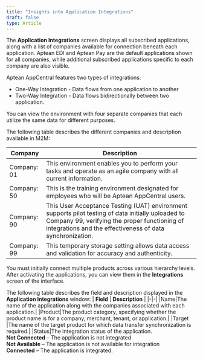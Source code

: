 ```yaml
---
title: "Insights into Application Integrations"
draft: false
type: Article
---
```


The **Application Integrations** screen displays all subscribed applications, along with a list of companies available for connection beneath each application. Aptean EDI and Aptean Pay are the default applications shown for all companies, while additional subscribed applications specific to each company are also visible.

Aptean AppCentral features two types of integrations: 
-   One-Way Integration - Data flows from one application to another
-   Two-Way Integration - Data flows bidirectionally between two application.

You can view the environment with four separate companies that each utilize the same data for different purposes.

The following table describes the different companies and description available in M2M:

| **Company**              | **Description**  |
|--|- |
|Company: 01 |	This environment enables you to perform your tasks and operate as an agile company with all current information.|
|Company: 50|This is the training environment designated for employees who will be Aptean AppCentral users.|
|Company: 90|This User Acceptance Testing (UAT) environment supports pilot testing of data initially uploaded to Company 99, verifying the proper functioning of integrations and the effectiveness of data synchronization.|
|Company: 99|This temporary storage setting allows data access and validation for accuracy and authenticity.|

You must initially connect multiple products across various hierarchy levels. After activating the applications, you can view them in the **Integrations** screen of the interface.

The following table describes the field and description displayed in the **Application Integrations** window:
| **Field**              | **Description**  |
|-|-|
|Name|The name of the application along with the companies associated with each application.|
|Product|The product category, specifying whether the product name is for a company, merchant, tenant, or application.|
|Target	|The name of the target product for which data transfer synchronization is required.|
|Status|The integration status of the application. <br>**Not Connected** – The application is not integrated<br> **Not Available** – The application is not available for integration <br>**Connected** – The application is integrated.
